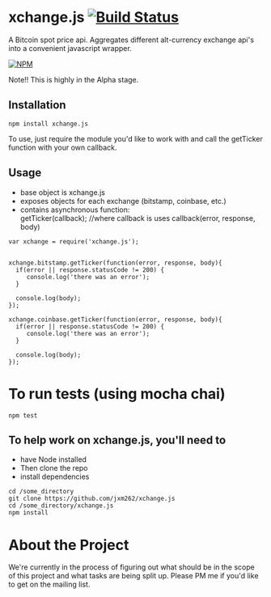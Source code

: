 xchange.js  [![Build Status](https://travis-ci.org/jxm262/xchange.js.svg?branch=master)](https://travis-ci.org/jxm262/xchange.js)  
==========  
  
  A Bitcoin spot price api.  Aggregates different alt-currency exchange api's into a convenient javascript wrapper.  



[![NPM](https://nodei.co/npm/xchange.js.png)](https://npmjs.org/package/xchange.js)  

  Note!!  This is highly in the Alpha stage.
  

## Installation

```
npm install xchange.js
```

To use, just require the module you'd like to work with and call the getTicker function with your own callback.  

## Usage
+ base object is xchange.js  
+ exposes objects for each exchange (bitstamp, coinbase, etc.)  
+ contains asynchronous function:  
    getTicker(callback);    //where callback is uses callback(error, response, body)

```
var xchange = require('xchange.js');


xchange.bitstamp.getTicker(function(error, response, body){
  if(error || response.statusCode != 200) {
     console.log('there was an error');
  }
  
  console.log(body);
});

xchange.coinbase.getTicker(function(error, response, body){
  if(error || response.statusCode != 200) {
     console.log('there was an error');
  }
  
  console.log(body);
});
```
  
  

To run tests (using mocha chai)
===============================  

```
npm test
```  
  

## To help work on xchange.js, you'll need to 
- have Node installed
- Then clone the repo  
- install dependencies

```
cd /some_directory
git clone https://github.com/jxm262/xchange.js
cd /some_directory/xchange.js
npm install
```  

About the Project
=================
We're currently in the process of figuring out what should be in the scope of this project and what tasks are being split up.  Please PM me if you'd like to get on the mailing list.
